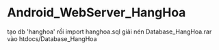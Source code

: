 # Android_WebServer_HangHoa
tạo db 'hanghoa' rồi import hanghoa.sql
giải nén Database_HangHoa.rar vào htdocs/Database_HangHoa 
